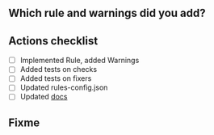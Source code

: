 ## Which rule and warnings did you add?

<!-- Briefly describe rule and warnings -->

## Actions checklist
* [ ] Implemented Rule, added Warnings
* [ ] Added tests on checks
* [ ] Added tests on fixers
* [ ] Updated rules-config.json
* [ ] Updated [docs](http://confluence-msc.rnd.huawei.com/display/DKT/Available+rules+supported+by+diKTat)

## Fixme

<!-- Is there anything left out of scope of this MR? -->
